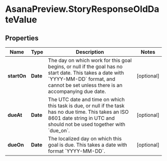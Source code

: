 # AsanaPreview.StoryResponseOldDateValue

## Properties

Name | Type | Description | Notes
------------ | ------------- | ------------- | -------------
**startOn** | **Date** | The day on which work for this goal begins, or null if the goal has no start date. This takes a date with &#x60;YYYY-MM-DD&#x60; format, and cannot be set unless there is an accompanying due date. | [optional] 
**dueAt** | **Date** | The UTC date and time on which this task is due, or null if the task has no due time. This takes an ISO 8601 date string in UTC and should not be used together with &#x60;due_on&#x60;. | [optional] 
**dueOn** | **Date** | The localized day on which this goal is due. This takes a date with format &#x60;YYYY-MM-DD&#x60;. | [optional] 


